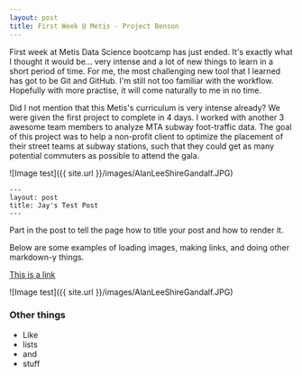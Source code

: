 ```yaml
---
layout: post
title: First Week @ Metis - Project Benson
---
```


First week at Metis Data Science bootcamp has just ended. It's exactly what I thought it would be... very intense and a lot of new things to learn in a short period of time. For me, the most challenging new tool that I learned has got to be Git and GitHub. I'm still not too familiar with the workflow. Hopefully with more practise, it will come naturally to me in no time.

Did I not mention that this Metis's curriculum is very intense already? We were given the first project to complete in 4 days. I worked with another 3 awesome team members
to analyze MTA subway foot-traffic data. The goal of this project was to help a non-profit client to optimize the placement of their street teams at subway stations, such that they could get as many potential commuters as possible to attend the gala. 

![Image test]({{ site.url }}/images/AlanLeeShireGandalf.JPG)

```
---
layout: post
title: Jay's Test Post
---
```

Part in the post to tell the page how to title your post and how to render it.

Below are some examples of loading images, making links, and doing other
markdown-y things.


[This is a link](http://thisismetis.com)

![Image test]({{ site.url }}/images/AlanLeeShireGandalf.JPG)

### Other things
* Like
* lists
* and 
* stuff
